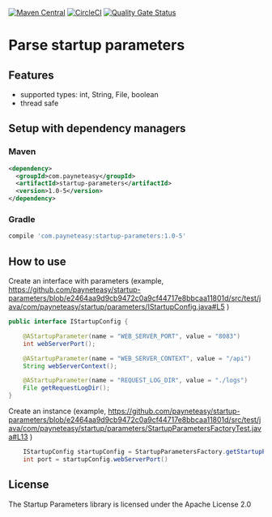 [![Maven Central](https://img.shields.io/maven-central/v/com.payneteasy/startup-parameters.svg?label=Maven%20Central)](https://search.maven.org/search?q=g:%22com.payneteasy%22%20AND%20a:%22startup-parameters%22)
[![CircleCI](https://circleci.com/gh/payneteasy/startup-parameters.svg?style=svg)](https://circleci.com/gh/payneteasy/startup-parameters)
[![Quality Gate Status](https://sonarcloud.io/api/project_badges/measure?project=com.payneteasy%3Astartup-parameters&metric=alert_status)](https://sonarcloud.io/dashboard?id=com.payneteasy%3Astartup-parameters)

Parse startup parameters
==========================


## Features

* supported types: int, String, File, boolean
* thread safe

## Setup with dependency managers

### Maven

```xml
<dependency>
  <groupId>com.payneteasy</groupId>
  <artifactId>startup-parameters</artifactId>
  <version>1.0-5</version>
</dependency>
```

### Gradle

```groovy
compile 'com.payneteasy:startup-parameters:1.0-5'
```

How to use
------------

Create an interface with parameters (example, https://github.com/payneteasy/startup-parameters/blob/e2464aa9d9cb9472c0a9cf44717e8bbcaa11801d/src/test/java/com/payneteasy/startup/parameters/IStartupConfig.java#L5 )

```java
public interface IStartupConfig {

    @AStartupParameter(name = "WEB_SERVER_PORT", value = "8083")
    int webServerPort();

    @AStartupParameter(name = "WEB_SERVER_CONTEXT", value = "/api")
    String webServerContext();

    @AStartupParameter(name = "REQUEST_LOG_DIR", value = "./logs")
    File getRequestLogDir();
}
```

Create an instance (example, https://github.com/payneteasy/startup-parameters/blob/e2464aa9d9cb9472c0a9cf44717e8bbcaa11801d/src/test/java/com/payneteasy/startup/parameters/StartupParametersFactoryTest.java#L13 )

```java
    IStartupConfig startupConfig = StartupParametersFactory.getStartupParameters(IStartupConfig.class);
    int port = startupConfig.webServerPort()
```


## License

The Startup Parameters library is licensed under the Apache License 2.0

